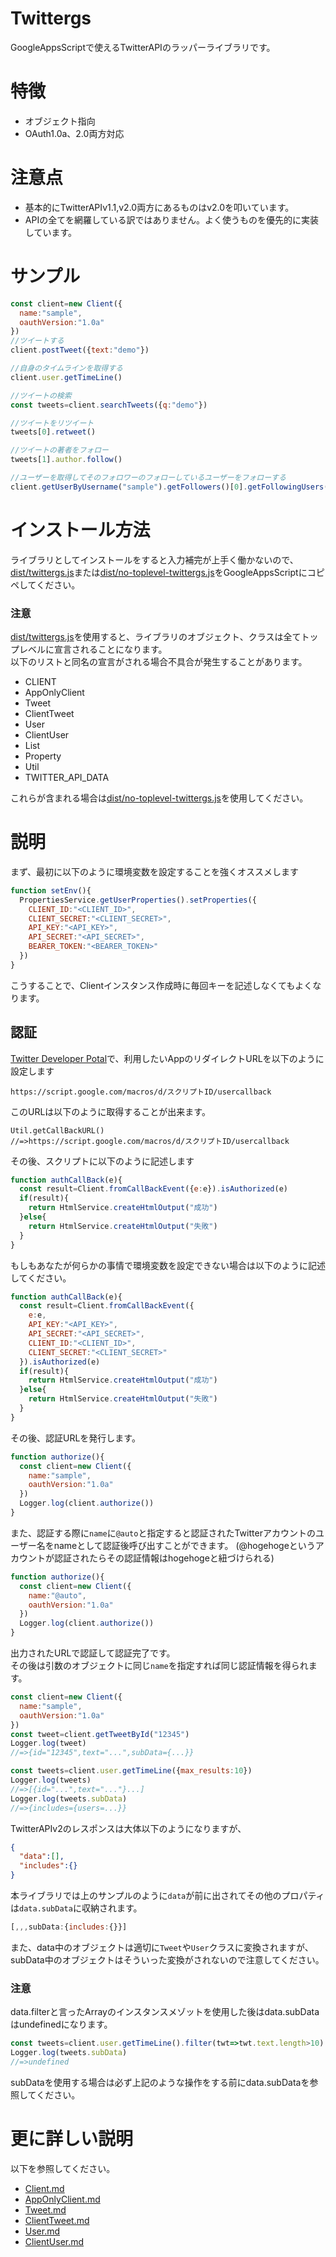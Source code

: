 # Twittergs
GoogleAppsScriptで使えるTwitterAPIのラッパーライブラリです。

# 特徴
- オブジェクト指向
- OAuth1.0a、2.0両方対応

# 注意点
- 基本的にTwitterAPIv1.1,v2.0両方にあるものはv2.0を叩いています。
- APIの全てを網羅している訳ではありません。よく使うものを優先的に実装しています。
# サンプル
```js
const client=new Client({
  name:"sample",
  oauthVersion:"1.0a"
})
//ツイートする
client.postTweet({text:"demo"})

//自身のタイムラインを取得する
client.user.getTimeLine()

//ツイートの検索
const tweets=client.searchTweets({q:"demo"})

//ツイートをリツイート
tweets[0].retweet()

//ツイートの著者をフォロー
tweets[1].author.follow()

//ユーザーを取得してそのフォロワーのフォローしているユーザーをフォローする
client.getUserByUsername("sample").getFollowers()[0].getFollowingUsers()[0].follow()
```

# インストール方法
ライブラリとしてインストールをすると入力補完が上手く働かないので、[dist/twittergs.js](./dist/twittergs.js)または[dist/no-toplevel-twittergs.js](./dist/no-toplevel-twittergs.js)をGoogleAppsScriptにコピペしてください。  

### 注意
[dist/twittergs.js](./dist/twittergs.js)を使用すると、ライブラリのオブジェクト、クラスは全てトップレベルに宣言されることになります。  
以下のリストと同名の宣言がされる場合不具合が発生することがあります。  
- CLIENT
- AppOnlyClient
- Tweet
- ClientTweet
- User
- ClientUser
- List
- Property
- Util
- TWITTER_API_DATA  

これらが含まれる場合は[dist/no-toplevel-twittergs.js](./dist/no-toplevel-twittergs.js)を使用してください。


# 説明
まず、最初に以下のように環境変数を設定することを強くオススメします
```js
function setEnv(){
  PropertiesService.getUserProperties().setProperties({
    CLIENT_ID:"<CLIENT_ID>",
    CLIENT_SECRET:"<CLIENT_SECRET>",
    API_KEY:"<API_KEY>",
    API_SECRET:"<API_SECRET>",
    BEARER_TOKEN:"<BEARER_TOKEN>"
  })
}
```
こうすることで、Clientインスタンス作成時に毎回キーを記述しなくてもよくなります。

## 認証
[Twitter Developer Potal](https://developer.twitter.com/en/portal/dashboard)で、利用したいAppのリダイレクトURLを以下のように設定します
```
https://script.google.com/macros/d/スクリプトID/usercallback
```

このURLは以下のように取得することが出来ます。
```
Util.getCallBackURL()
//=>https://script.google.com/macros/d/スクリプトID/usercallback
```

その後、スクリプトに以下のように記述します

```js
function authCallBack(e){
  const result=Client.fromCallBackEvent({e:e}).isAuthorized(e)
  if(result){
    return HtmlService.createHtmlOutput("成功")
  }else{
    return HtmlService.createHtmlOutput("失敗")
  }
}
```

もしもあなたが何らかの事情で環境変数を設定できない場合は以下のように記述してください。
```js
function authCallBack(e){
  const result=Client.fromCallBackEvent({
    e:e,
    API_KEY:"<API_KEY>",
    API_SECRET:"<API_SECRET>",
    CLIENT_ID:"<CLIENT_ID>",
    CLIENT_SECRET:"<CLIENT_SECRET>"
  }).isAuthorized(e)
  if(result){
    return HtmlService.createHtmlOutput("成功")
  }else{
    return HtmlService.createHtmlOutput("失敗")
  }
} 
```

その後、認証URLを発行します。
```js
function authorize(){
  const client=new Client({
    name:"sample",
    oauthVersion:"1.0a"
  })
  Logger.log(client.authorize())
}

```
また、認証する際に`name`に`@auto`と指定すると認証されたTwitterアカウントのユーザー名をnameとして認証後呼び出すことができます。
(@hogehogeというアカウントが認証されたらその認証情報はhogehogeと紐づけられる)
```js
function authorize(){
  const client=new Client({
    name:"@auto",
    oauthVersion:"1.0a"
  })
  Logger.log(client.authorize())
}
```
出力されたURLで認証して認証完了です。  
その後は引数のオブジェクトに同じ`name`を指定すれば同じ認証情報を得られます。

```js
const client=new Client({
  name:"sample",
  oauthVersion:"1.0a"
})
const tweet=client.getTweetById("12345")
Logger.log(tweet)
//=>{id="12345",text="...",subData={...}}

const tweets=client.user.getTimeLine({max_results:10})
Logger.log(tweets)
//=>[{id="...",text="..."}...]
Logger.log(tweets.subData)
//=>{includes={users=...}}
```

TwitterAPIv2のレスポンスは大体以下のようになりますが、
```json
{
  "data":[],
  "includes":{}
}
```
本ライブラリでは上のサンプルのように`data`が前に出されてその他のプロパティは`data.subData`に収納されます。  
```js
[,,,subData:{includes:{}}]
```
また、data中のオブジェクトは適切に`Tweet`や`User`クラスに変換されますが、subData中のオブジェクトはそういった変換がされないので注意してください。  
### 注意
data.filterと言ったArrayのインスタンスメゾットを使用した後はdata.subDataはundefinedになります。
```js
const tweets=client.user.getTimeLine().filter(twt=>twt.text.length>10)
Logger.log(tweets.subData)
//=>undefined
```
subDataを使用する場合は必ず上記のような操作をする前にdata.subDataを参照してください。



# 更に詳しい説明
以下を参照してください。
- [Client.md](./descriptions/Client.md)
- [AppOnlyClient.md](./descriptions/AppOnlyClient.md)
- [Tweet.md](./descriptions/Tweet.md)
- [ClientTweet.md](./descriptions/ClientTweet.md)
- [User.md](./descriptions/User.md)
- [ClientUser.md](./descriptions/ClientUser.md)
